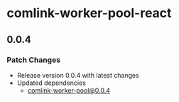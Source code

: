 # comlink-worker-pool-react

## 0.0.4

### Patch Changes

- Release version 0.0.4 with latest changes
- Updated dependencies
  - comlink-worker-pool@0.0.4
